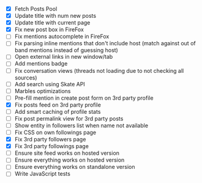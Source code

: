 - [x] Fetch Posts Pool
- [x] Update title with num new posts
- [x] Update title with current page
- [x] Fix new post box in FireFox
- [ ] Fix mentions autocomplete in FireFox
- [ ] Fix parsing inline mentions that don't include host (match against out of band mentions instead of guessing host)
- [ ] Open external links in new window/tab
- [ ] Add mentions badge
- [ ] Fix conversation views (threads not loading due to not checking all sources)
- [ ] Add search using Skate API
- [ ] Marbles optimizations
- [ ] Pre-fill mention in create post form on 3rd party profile
- [x] Fix posts feed on 3rd party profile
- [ ] Add smart caching of profile stats
- [ ] Fix post permalink view for 3rd party posts
- [ ] Show entity in followers list when name not available
- [ ] Fix CSS on own followings page
- [x] Fix 3rd party followers page
- [x] Fix 3rd party followings page
- [ ] Ensure site feed works on hosted version
- [ ] Ensure everything works on hosted version
- [ ] Ensure everything works on standalone version
- [ ] Write JavaScript tests
